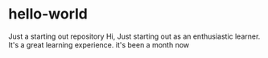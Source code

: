 # hello-world
Just a starting out repository
Hi, Just starting out as an enthusiastic learner. It's a great learning experience.
it's been a month now

